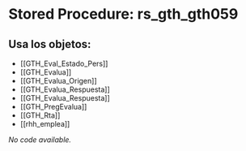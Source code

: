 # Stored Procedure: rs_gth_gth059

## Usa los objetos:
- [[GTH_Eval_Estado_Pers]]
- [[GTH_Evalua]]
- [[GTH_Evalua_Origen]]
- [[GTH_Evalua_Respuesta]]
- [[GTH_Evalua_Respuesta]]
- [[GTH_PregEvalua]]
- [[GTH_Rta]]
- [[rhh_emplea]]

*No code available.*
